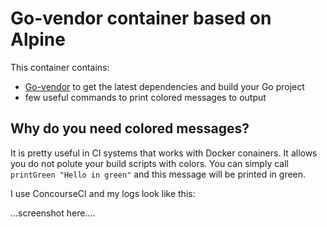 # Go-vendor container based on Alpine

This container contains:
- [Go-vendor](https://github.com/kardianos/govendor) to get the latest dependencies and build your Go project
- few useful commands to print colored messages to output

## Why do you need colored messages?
It is pretty useful in CI systems that works with Docker conainers. It allows you do not polute your build scripts with colors. You can simply call `printGreen "Hello in green"` and this message will be printed in green. 

I use ConcourseCI and my logs look like this:

...screenshot here....
